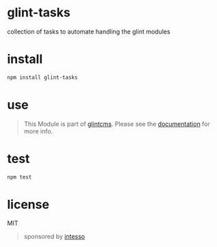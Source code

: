 # glint-tasks


collection of tasks to automate handling the glint modules


# install

```bash
npm install glint-tasks
```

# use

> This Module is part of [glintcms](http://glintcms.com/).
> Please see the [documentation](https://github.com/glintcms/glintcms) for more info.


# test

```bash
npm test
```

# license

MIT

> sponsored by [intesso](http://intesso.com)
